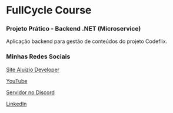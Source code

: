 # FullCycle Course


### Projeto Prático - Backend .NET (Microservice)

Aplicação backend para gestão de conteúdos do projeto Codeflix.


### Minhas Redes Sociais

[Site Aluizio Developer](https://aluiziodeveloper.com.br)

[YouTube](https://www.youtube.com/jorgealuizio)

[Servidor no Discord](https://discord.gg/3J87BMz5fD)

[LinkedIn](https://www.linkedin.com/in/jorgealuizio/)